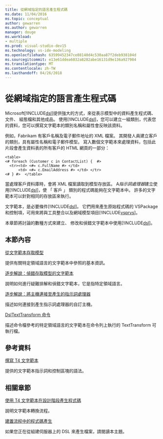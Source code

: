 ```yaml
---
title: 從網域指定的語言產生程式碼
ms.date: 11/04/2016
ms.topic: conceptual
author: gewarren
ms.author: gewarren
manager: douge
ms.workload:
- multiple
ms.prod: visual-studio-dev15
ms.technology: vs-ide-modeling
ms.openlocfilehash: 63599452347ce08140d4c530aa87f2deb938104d
ms.sourcegitcommit: e13e61ddea6032a8282abe16131d9e136a927984
ms.translationtype: MT
ms.contentlocale: zh-TW
ms.lasthandoff: 04/26/2018
---
```

# <a name="generating-code-from-a-domain-specific-language"></a>從網域指定的語言產生程式碼
Microsoft[!INCLUDE[dsl](../modeling/includes/dsl_md.md)]提供強大的方式，來從表示模型中的資料產生程式碼、 文件、 組態檔和其他成品。 使用[!INCLUDE[dsl](../modeling/includes/dsl_md.md)]，您可以建立一組類別，代表您的資料，您可以撰寫文字範本的類別名稱和屬性會反映該資料。

 例如，Fabrikam 有客戶名稱及電子郵件地址的 XML 檔案。 其開發人員建立客戶的類別，具有屬性名稱和電子郵件模型。 寫入數個文字範本來處理資料，包括此片段會產生資料表的所有客戶的 HTML 網頁的一部分：

```
<table>
<# foreach (Customer c in ContactList) {  #>
  <tr><td> <#= c.FullName #> </td>
      <td> <#= c.EmailAddress #> </td> </tr>
<# } #>  </table>
```

 當處理客戶資料庫時，會將 XML 檔案讀取到模型存放區。 A*指示詞處理器*建立使用[!INCLUDE[dsl](../modeling/includes/dsl_md.md)]，使 「 客戶 」 類別的程式碼能夠在文字範本中。 許多的文字範本可以針對相同的存放區來執行。

 文字範本，是必要條件[!INCLUDE[dsl](../modeling/includes/dsl_md.md)]。 它們用來產生原始程式碼的 VSPackage 和控制項，可用來將與工具整合以及網域模型項目[!INCLUDE[vsprvs](../code-quality/includes/vsprvs_md.md)]。

 本章節將討論的數種方式來建立、 修改和偵錯文字範本中使用[!INCLUDE[dsl](../modeling/includes/dsl_md.md)]。

## <a name="in-this-section"></a>本節內容
 [從文字範本存取模型](../modeling/accessing-models-from-text-templates.md)

 提供有關特定領域語言的文字範本中參照的基本資訊。

 [逐步解說：偵錯存取模型的文字範本](../modeling/walkthrough-debugging-a-text-template-that-accesses-a-model.md)

 說明如何進行疑難排解和偵錯文字範本，它是指特定領域語言。

 [逐步解說：將主機連接至產生的指示詞處理器](../modeling/walkthrough-connecting-a-host-to-a-generated-directive-processor.md)

 描述如何連接到產生指示詞處理器的自訂主機。

 [DslTextTransform 命令](../modeling/the-dsltexttransform-command.md)

 描述命令檔參考的特定領域語言的文字範本在命令列上執行的 TextTransform 可執行檔。

## <a name="reference"></a>參考資料
 [撰寫 T4 文字範本](../modeling/writing-a-t4-text-template.md)

 提供的文字範本指示詞和控制區塊的語法。

## <a name="related-sections"></a>相關章節
 [使用 T4 文字範本在設計階段產生程式碼](../modeling/design-time-code-generation-by-using-t4-text-templates.md)

 說明文字範本轉換流程。

 [建置流程中的程式碼產生](../modeling/code-generation-in-a-build-process.md)

 如果您正在從組建伺服器上的 DSL 來產生檔案，請閱讀本主題。